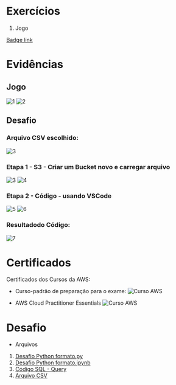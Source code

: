 # Exercícios


1. Jogo

[Badge link](evidencias/jogo_badge/badge_link.txt)


# Evidências

## Jogo

![1](evidencias/jogo_badge/badge_1.png)
![2](evidencias/jogo_badge/badge_2.png)


## Desafio

### Arquivo CSV escolhido: 

![3](evidencias/csv.png)


### Etapa 1 - S3 - Criar um Bucket novo e carregar arquivo


      

![3](evidencias/bucket_s3/bucket_1.png)
![4](evidencias/bucket_s3/bucket_4.png)




### Etapa 2 - Código - usando VSCode





![5](evidencias/desafio/desafio_1.png)
![6](evidencias/desafio/desafio_2.png)


### Resultadodo Código:

![7](evidencias/desafio/desafio_3.png)







# Certificados


Certificados dos Cursos da AWS:

- Curso-padrão de preparação para o exame:
![Curso AWS](certificados/curso_1.png)

- AWS Cloud Practitioner Essentials
![Curso AWS](certificados/curso_2.png)



# Desafio

- Arquivos  
1. [Desafio Python formato.py](Desafio/etapa-1/desafio5.py)
2. [Desafio Python formato.ipynb](Desafio/etapa-1/desafios5.ipynb)
3. [Código SQL - Query](/Desafio/query.sql)
4. [Arquivo CSV](Desafio/chegadas_2023_4.csv)



